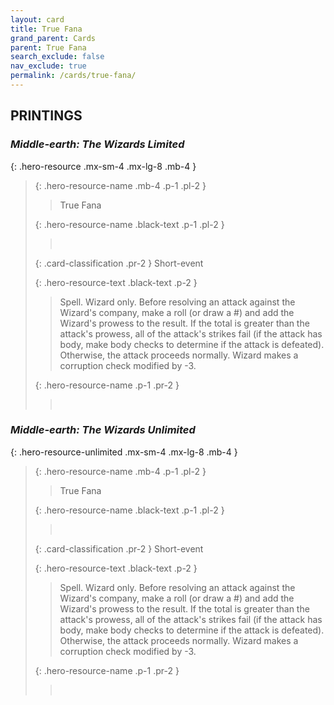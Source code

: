 ```yaml
---
layout: card
title: True Fana
grand_parent: Cards
parent: True Fana
search_exclude: false
nav_exclude: true
permalink: /cards/true-fana/
---
```


## PRINTINGS


### _Middle-earth: The Wizards Limited_

{: .hero-resource .mx-sm-4 .mx-lg-8 .mb-4 }
> {: .hero-resource-name .mb-4 .p-1 .pl-2 }
> > <div class="card-mp"></div>
> > <div class="card-name">True Fana</div>
>
> {: .hero-resource-name .black-text .p-1 .pl-2 }
> > &nbsp;
>
> {: .card-classification .pr-2 }
> Short-event
>
> {: .hero-resource-text .black-text .p-2 }
> > Spell. Wizard only. Before resolving an attack against the Wizard's company, make a roll (or draw a #) and add the Wizard's prowess to the result. If the total is greater than the attack's prowess, all of the attack's strikes fail (if the attack has body, make body checks to determine if the attack is defeated). Otherwise, the attack proceeds normally. Wizard makes a corruption check modified by -3. 
> 
> {: .hero-resource-name .p-1 .pr-2 }
> > <div class="card-shield"></div>
> > <div class="card-corruption">&nbsp;</div>

### _Middle-earth: The Wizards Unlimited_

{: .hero-resource-unlimited .mx-sm-4 .mx-lg-8 .mb-4 }
> {: .hero-resource-name .mb-4 .p-1 .pl-2 }
> > <div class="card-mp"></div>
> > <div class="card-name">True Fana</div>
>
> {: .hero-resource-name .black-text .p-1 .pl-2 }
> > &nbsp;
>
> {: .card-classification .pr-2 }
> Short-event
>
> {: .hero-resource-text .black-text .p-2 }
> > Spell. Wizard only. Before resolving an attack against the Wizard's company, make a roll (or draw a #) and add the Wizard's prowess to the result. If the total is greater than the attack's prowess, all of the attack's strikes fail (if the attack has body, make body checks to determine if the attack is defeated). Otherwise, the attack proceeds normally. Wizard makes a corruption check modified by -3. 
> 
> {: .hero-resource-name .p-1 .pr-2 }
> > <div class="card-shield"></div>
> > <div class="card-corruption">&nbsp;</div>
